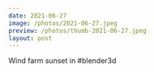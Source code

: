 ```yaml
---
date: 2021-06-27
image: /photos/2021-06-27.jpeg
preview: /photos/thumb-2021-06-27.jpeg
layout: post
---
```


Wind farm sunset in #blender3d

